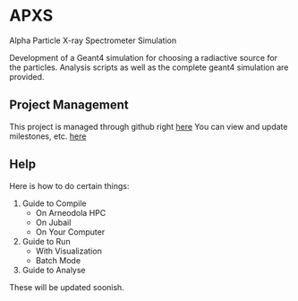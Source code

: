 # APXS 
Alpha Particle X-ray Spectrometer Simulation

Development of a Geant4 simulation for choosing a radiactive source for the particles.
Analysis scripts as well as the complete geant4 simulation are provided.

## Project Management

This project is managed through github right [here](https://github.com/orgs/nyuad-astroparticle/projects/5)
You can view and update milestones, etc. [here](https://github.com/nyuad-astroparticle/apxs/milestones?with_issues=no)

## Help

Here is how to do certain things:

1. Guide to Compile
	- On Arneodola HPC
	- On Jubail
	- On Your Computer
2. Guide to Run
	- With Visualization
	- Batch Mode
3. Guide to Analyse

These will be updated soonish.
